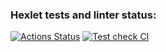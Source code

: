 ### Hexlet tests and linter status:
[![Actions Status](https://github.com/chuikopalina/frontend-project-46/workflows/hexlet-check/badge.svg)](https://github.com/chuikopalina/frontend-project-46/actions)
[![Test check CI](https://github.com/chuikopalina/frontend-project-46/workflows/test-check/badge.svg)](https://github.com/chuikopalina/frontend-project-46/actions)

